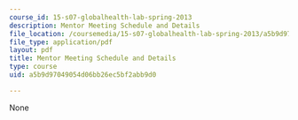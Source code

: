 ```yaml
---
course_id: 15-s07-globalhealth-lab-spring-2013
description: Mentor Meeting Schedule and Details
file_location: /coursemedia/15-s07-globalhealth-lab-spring-2013/a5b9d97049054d06bb26ec5bf2abb9d0_MIT15_S07S13_mentor-schedule.pdf
file_type: application/pdf
layout: pdf
title: Mentor Meeting Schedule and Details
type: course
uid: a5b9d97049054d06bb26ec5bf2abb9d0

---
```

None